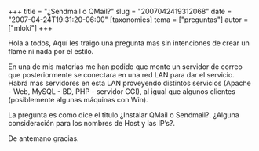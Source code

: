 +++
title = "¿Sendmail o QMail?"
slug = "2007042419312068"
date = "2007-04-24T19:31:20-06:00"
[taxonomies]
tema = ["preguntas"]
autor = ["mloki"]
+++

Hola a todos, Aquí les traigo una pregunta mas sin intenciones de crear
un flame ni nada por el estilo.

En una de mis materias me han pedido que monte un servidor de correo que
posteriormente se conectara en una red LAN para dar el servicio. Habrá
mas servidores en esta LAN proveyendo distintos servicios (Apache - Web,
MySQL - BD, PHP - servidor CGI), al igual que algunos clientes
(posiblemente algunas máquinas con Win).

La pregunta es como dice el titulo ¿Instalar QMail o Sendmail?. ¿Alguna
consideración para los nombres de Host y las IP’s?.

De antemano gracias.

